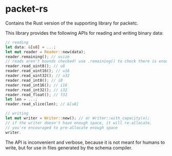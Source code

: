 # packet-rs

Contains the Rust version of the supporting library for packetc. 

This library provides the following APIs for reading and writing binary data:

```rust
// reading
let data: &[u8] = ...;
let mut reader = Reader::new(data);
reader.remaining(); // usize
// reads aren't bounds checked! use .remaining() to check there is enough data for X
reader.read_uint8(); // u8
reader.read_uint16(); // u16
reader.read_uint32(); // u32
reader.read_int8(); // i8
reader.read_int16(); // i16
reader.read_int32(); // i32
reader.read_float(); // f32
let len = ...;
reader.read_slice(len); // &[u8]

// writing
let mut writer = Writer::new(); // or Writer::with_capacity(x);
// if the writer doesn't have enough space, it will re-allocate.
// you're encouraged to pre-allocate enough space
writer.
```

The API is inconvenient and verbose, because it is not meant for humans to write, but for use in files generated by the schema compiler. 

